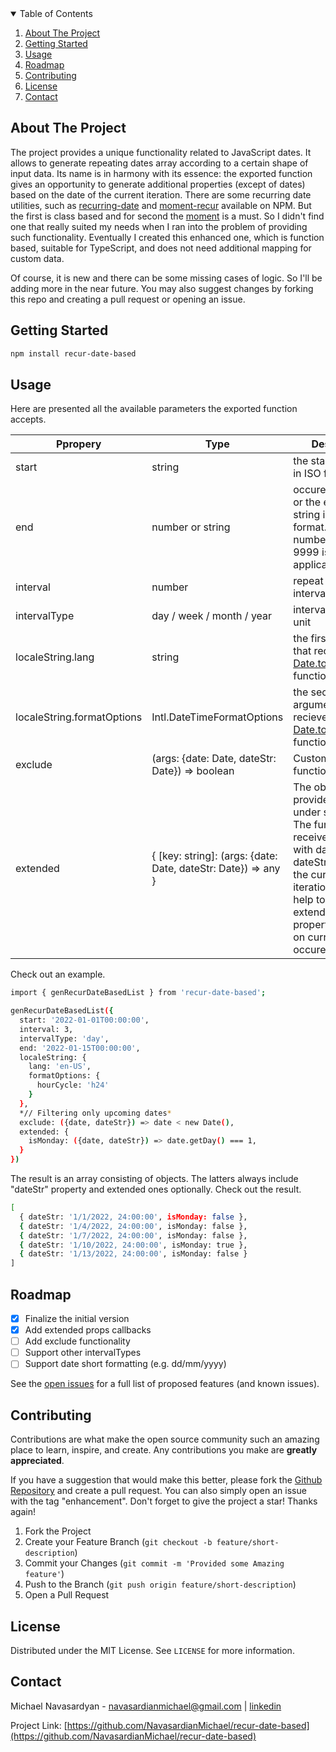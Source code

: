 <details open>
  <summary>Table of Contents</summary>
  <ol>
    <li>
      <a href="#about-the-project">About The Project</a>
    </li>
    <li>
      <a href="#getting-started">Getting Started</a>
    </li>
    <li><a href="#usage">Usage</a></li>
    <li><a href="#roadmap">Roadmap</a></li>
    <li><a href="#contributing">Contributing</a></li>
    <li><a href="#license">License</a></li>
    <li><a href="#contact">Contact</a></li>
  </ol>
</details>



<!-- ABOUT THE PROJECT -->
## About The Project

The project provides a unique functionality related to JavaScript dates. It allows to generate repeating dates array according to a certain shape of input data. Its name is in harmony with its essence: the exported function gives an opportunity to generate additional properties (except of dates) based on the date of the current iteration.
There are some recurring date utilities, such as <a target="_blank" href="https://www.npmjs.com/package/recurring-date">recurring-date</a> and <a target="_blank" href="https://www.npmjs.com/package/moment-recur">moment-recur</a> available on NPM. But the first is class based and for second the <a target="_blank" href="https://www.npmjs.com/package/moment">moment</a> is a must. So I didn't find one that really suited my needs when I ran into the problem of providing such functionality․ Eventually I created this enhanced one, which is function based, suitable for TypeScript, and does not need additional mapping for custom data.


Of course, it is new and there can be some missing cases of logic. So I'll be adding more in the near future. You may also suggest changes by forking this repo and creating a pull request or opening an issue.


<!-- GETTING STARTED -->
## Getting Started

```sh
npm install recur-date-based
```
 

<!-- USAGE EXAMPLES -->
## Usage

Here are presented all the available parameters the exported function accepts.

| Ppropery                   | Type                 | Description  | Default    |
| -------------------------- | -------------        | ------------ | ----------- |
| start                      | string               | the start date string in ISO format | today        |
| end                        | number or string      | occurences count or the end date string in ISO format. The number larger than 9999 is not applicable. | 100 |
| interval                   | number      | repeat by some interval | 10 |
| intervalType               | day / week / month / year | interval measue unit | day |
| localeString.lang          | string | the first argument that recieves the <a target="_blank" href="https://developer.mozilla.org/en-US/docs/Web/JavaScript/Reference/Global_Objects/Date/toLocaleString">Date.toLocaleString</a> function | null |
| localeString.formatOptions          | Intl.DateTimeFormatOptions | the second argument that recieves the <a target="_blank" href="https://developer.mozilla.org/en-US/docs/Web/JavaScript/Reference/Global_Objects/Date/toLocaleString">Date.toLocaleString</a> function | null |
| exclude                   | (args: {date: Date, dateStr: Date}) => boolean | Custom filter function  | null |
| extended                   | { [key: string]: (args: {date: Date, dateStr: Date}) => any } | The object accepts provided functions under string keys. The function receives an object with date and dateStr options in the current iteration. This can help to generate extended properties based on current occurence | null |


Check out an example.


```sh
import { genRecurDateBasedList } from 'recur-date-based';

genRecurDateBasedList({
  start: '2022-01-01T00:00:00',
  interval: 3,
  intervalType: 'day',
  end: '2022-01-15T00:00:00',
  localeString: {
    lang: 'en-US',
    formatOptions: {
      hourCycle: 'h24'
    }
  },
  *// Filtering only upcoming dates*
  exclude: ({date, dateStr}) => date < new Date(),
  extended: {
    isMonday: ({date, dateStr}) => date.getDay() === 1,
  }
})
```

The result is an array consisting of objects. The latters always include "dateStr" property and extended ones optionally. Check out the result.

```sh
[
  { dateStr: '1/1/2022, 24:00:00', isMonday: false },
  { dateStr: '1/4/2022, 24:00:00', isMonday: false },
  { dateStr: '1/7/2022, 24:00:00', isMonday: false },
  { dateStr: '1/10/2022, 24:00:00', isMonday: true },
  { dateStr: '1/13/2022, 24:00:00', isMonday: false }
]
```


<!-- ROADMAP -->
## Roadmap

- [x] Finalize the initial version
- [x] Add extended props callbacks
- [ ] Add exclude functionality
- [ ] Support other intervalTypes
- [ ] Support date short formatting (e.g. dd/mm/yyyy)

See the [open issues](https://github.com/NavasardianMichael/recur-date-based/issues) for a full list of proposed features (and known issues).


<!-- CONTRIBUTING -->
## Contributing

Contributions are what make the open source community such an amazing place to learn, inspire, and create. Any contributions you make are **greatly appreciated**.

If you have a suggestion that would make this better, please fork the <a target="_blank" href="https://github.com/NavasardianMichael/recur-date-based">Github Repository</a> and create a pull request. You can also simply open an issue with the tag "enhancement".
Don't forget to give the project a star! Thanks again!

1. Fork the Project
2. Create your Feature Branch (`git checkout -b feature/short-description`)
3. Commit your Changes (`git commit -m 'Provided some Amazing feature'`)
4. Push to the Branch (`git push origin feature/short-description`)
5. Open a Pull Request


<!-- LICENSE -->
## License

Distributed under the MIT License. See `LICENSE` for more information.


<!-- CONTACT -->
## Contact

Michael Navasardyan - <a target="_blank" href='mailto:navasardianmichael@gmail.com'>navasardianmichael@gmail.com</a> | <a target="_blank" href='https://www.linkedin.com/in/michael-navasardyan'>linkedin</a>

Project Link: [https://github.com/NavasardianMichael/recur-date-based](https://github.com/NavasardianMichael/recur-date-based)
